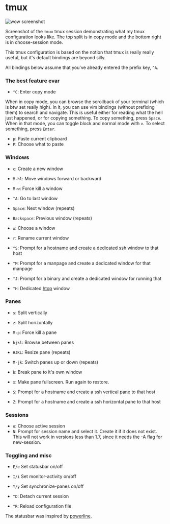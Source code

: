 # tmux

![wow screenshot](http://i.imgur.com/dQf6brW.png)

Screenshot of the `tmux` tmux session demonstrating what my tmux configuration
looks like. The top split is in copy mode and the bottom right is in
choose-session mode.

This tmux configuration is based on the notion that tmux is really really
useful, but it's default bindings are beyond silly.

All bindings below assume that you've already entered the prefix key, `^A`.


### The best feature evar

* `^C`: Enter copy mode

When in copy mode, you can browse the scrollback of your terminal (which is btw
set really high). In it, you can use vim bindings (without prefixing them) to
search and navigate. This is useful either for reading what the hell just
happened, or for copying something. To copy something, press `Space`. When in
that mode, you can toggle block and normal mode with `v`. To select something,
press `Enter`.

* `p`: Paste current clipboard
* `P`: Choose what to paste


### Windows

* `c`: Create a new window
* `M-hl`: Move windows forward or backward
* `M-w`: Force kill a window

* `^A`: Go to last window
* `Space`: Next window (repeats)
* `Backspace`: Previous window (repeats)
* `w`: Choose a window

* `r`: Rename current window

* `^S`: Prompt for a hostname and create a dedicated ssh window to that host
* `^M`: Prompt for a manpage and create a dedicated window for that manpage
* `^J`: Prompt for a binary and create a dedicated window for running that
* `^H`: Dedicated [htop][htop] window

### Panes

* `s`: Split vertically
* `z`: Split horizontally
* `M-p`: Force kill a pane

* `hjkl`: Browse between panes
* `HJKL`: Resize pane (repeats)
* `M-jk`: Switch panes up or down (repeats)

* `b`: Break pane to it's own window
* `x`: Make pane fullscreen. Run again to restore.

* `S`: Prompt for a hostname and create a ssh vertical pane to that host
* `Z`: Prompt for a hostname and create a ssh horizontal pane to that host


### Sessions

* `o`: Choose active session
* `N`: Prompt for session name and select it. Create it if it does not exist.
  This will not work in versions less than 1.7, since it needs the -A flag for
  new-session.


### Toggling and misc

* `E/e` Set statusbar on/off
* `I/i` Set monitor-activity on/off
* `Y/y` Set synchronize-panes on/off

* `^D`: Detach current session
* `^R`: Reload configuration file

The statusbar was inspired by [powerline][powerline].


[htop]: http://htop.sourceforge.net/
[powerline]: https://github.com/Lokaltog/powerline

